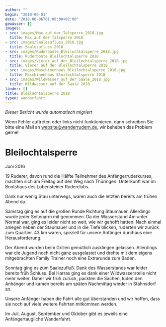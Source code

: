 ```yaml
---
author: ""
begin: "2018-06-01"
date: "2018-06-06T01:00:00+02:00"
gewässer: []
images:
- src: images/Max_auf_der_Talsperre_2018.jpg
  title: Max auf der Talsperre 2018
- src: images/Saalezufluss_2018.jpg
  title: Saalezufluss 2018
- src: images/Ruderboote_Bleilochtalsperre_2018.jpg
  title: Ruderboote Bleilochtalsperre 2018
- src: images/Vierer_auf_der_Bleilochtalsperre_2018.jpg
  title: Vierer auf der Bleilochtalsperre 2018
- src: images/Maschinenhaus_Bleilochtalsperre_2018.jpg
  title: Maschinenhaus Bleilochtalsperre 2018
- src: images/Wildwasser_auf_der_Saale_2018.jpg
  title: Wildwasser auf der Saale 2018
länder: []
title: Bleilochtalsperre 2018
typen: wanderfahrt
---
```



*Dieser Bericht wurde automatisch migriert*

Wenn Fehler auftreten oder links nicht funktionieren, dann schreiben Sie bitte eine Mail an website@wanderrudern.de, wir beheben das Problem gerne!



# Bleilochtalsperre


Juni 2016

19 Ruderer, davon rund die Hälfte Teilnehmer des Anfängerruderkurses, machten sich am Freitag auf den Weg nach Thüringen. Unterkunft war im Bootshaus des Lobensteiner Ruderclubs.

Dank nur wenig Stau unterwegs, waren auch die letzten bereits am frühen Abend da.

Samstag ging es auf die großen Runde Richtung Staumauer. Allerdings wurde jeder Seitenarm mit genommen. Da der Wasserstand 4m unter Normal war, ging es leider nicht so weit, wie wir gehofft hatten. Nach einmal anlegen neben der Staumauer und in die Tiefe blicken, ruderten wir zurück zum Quartier. 43 km waren, speziell für unsere Anfänger durchaus eine Herausforderung.

Der Abend wurden beim Grillen gemütlich ausklingen gelassen. Allerdings war die Jugend noch nicht ganz ausgelastet und drehte mit dem eigens mitgebrachten Family Trainer noch eine Extrarunde zum Baden.

Sonntag ging es zum Saalezufluß. Dank des Wasserstands war leider bereits früh Schluss. Bei Harras ging es dank einer Wildwasserstelle nicht mehr weiter. Daher wir früh zurück, packten die Sachen, luden den Anhänger und kamen bereits am späten Nachmittag wieder in Stahnsdorf an.

Unsere Anfänger haben die Fahrt alle gut überstanden und wir hoffen, dass sie noch auf viele weitere Fahrten mitkommen werden.

Im Juli, August, September und Oktober gibt es jeweils eine Anfängertaugliche Wanderfahrt.
